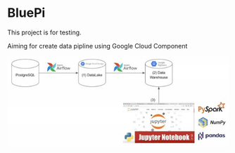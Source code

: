 # BluePi

This project is for testing.

Aiming for create data pipline using Google Cloud Component


![Diagram](/docs/img/Diagram.JPG)
